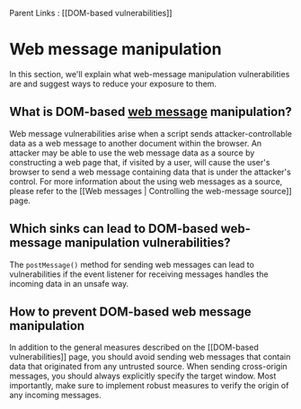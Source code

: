Parent Links : [[DOM-based vulnerabilities]]

# Web message manipulation

In this section, we'll explain what web-message manipulation vulnerabilities are and suggest ways to reduce your exposure to them.

## What is DOM-based [web message](https://portswigger.net/web-security/dom-based/controlling-the-web-message-source) manipulation?

Web message vulnerabilities arise when a script sends attacker-controllable data as a web message to another document within the browser. An attacker may be able to use the web message data as a source by constructing a web page that, if visited by a user, will cause the user's browser to send a web message containing data that is under the attacker's control. For more information about the using web messages as a source, please refer to the [[Web messages | Controlling the web-message source]] page.

## Which sinks can lead to DOM-based web-message manipulation vulnerabilities?

The `postMessage()` method for sending web messages can lead to vulnerabilities if the event listener for receiving messages handles the incoming data in an unsafe way.

## How to prevent DOM-based web message manipulation

In addition to the general measures described on the [[DOM-based vulnerabilities]] page, you should avoid sending web messages that contain data that originated from any untrusted source. When sending cross-origin messages, you should always explicitly specify the target window. Most importantly, make sure to implement robust measures to verify the origin of any incoming messages.